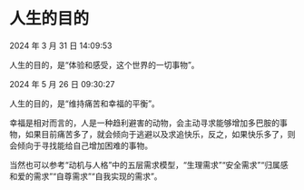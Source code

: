 # 人生的目的


2024 年 3 月 31 日 14:09:53

人生的目的，是“体验和感受，这个世界的一切事物”。

2024 年 5 月 26 日 09:30:27

人生的目的，是“维持痛苦和幸福的平衡”。

幸福是相对而言的，人是一种趋利避害的动物，会主动寻求能够增加多巴胺的事物，如果目前痛苦多了，就会倾向于逃避以及求追快乐，反之，如果快乐多了，则会倾向于寻找能给自己增加困难的事物。 

当然也可以参考“动机与人格”中的五层需求模型，“生理需求”“安全需求”“归属感和爱的需求”“自尊需求”“自我实现的需求”。